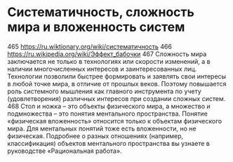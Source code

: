 # Систематичность, сложность мира и вложенность систем

465 https://ru.wiktionary.org/wiki/систематичность
466 https://ru.wikipedia.org/wiki/Эффект_бабочки
467 Сложность мира заключается не только в технологиях или скорости изменений, а в наличии многочисленных интересов и заинтересованных лиц. Технологии позволили быстрее формировать и заявлять свои интересы в любой точке мира, в отличие от прошлых веков. Поэтому повышается роль системного мышления как главного инструмента по учету (удовлетворения) различных интересов при создании сложных систем.
468 Стол и ножка – это объекты физического мира, а множество и подмножества – это понятия ментального пространства. Понятие «физическая вложенность» относится только к объектам физического мира. Для ментальных понятий тоже есть вложенности, но не физическая. Подробнее о разных отношениях (например, классификация) объектов ментального пространства вы узнаете в руководстве «Рациональная работа».

